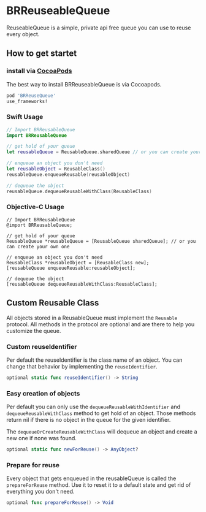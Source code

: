 # BRReuseableQueue

ReuseableQueue is a simple, private api free queue you can use to reuse every object.

## How to get startet

### install via [CocoaPods](http://cocoapods.org/)
The best way to install BRReuseableQueue is via Cocoapods.

```ruby
pod 'BRReuseQueue'
use_frameworks!
```

### Swift Usage

```swift
// Import BRReusableQueue
import BRReusableQueue

// get hold of your queue
let reusableQueue = ReusableQueue.sharedQueue // or you can create your own one

// enqueue an object you don't need
let reusableObject = ReusableClass()
reusableQueue.enqueueReusable(reusableObject)

// dequeue the object
reusableQueue.dequeueReusableWithClass(ReusableClass)
```

### Objective-C Usage

```objc
// Import BRReusableQueue
@import BRReusableQueue;

// get hold of your queue
ReusableQueue *reusableQueue = [ReusableQueue sharedQueue]; // or you can create your own one

// enqueue an object you don't need
ReusableClass *reusableObject = [ReusableClass new];
[reusableQueue enqueueReusable:reusableObject];

// dequeue the object
[reusableQueue dequeueReusableWithClass:ReusableClass];
```

## Custom Reusable Class

All objects stored in a ReusableQueue must implement the `Reusable` protocol. All methods in the protocol are optional and are there to help you customize the queue.

### Custom reuseIdentifier

Per default the reuseIdentifier is the class name of an object. You can change that behavior by implementing the `reuseIdentifier`.

```swift
optional static func reuseIdentifier() -> String
```

### Easy creation of objects

Per default you can only use the `dequeueReusableWithIdentifier` and `dequeueReusableWithClass` method to get hold of an object. Those methods return nil if there is no object in the queue for the given identifier.

The `dequeueOrCreateReusableWithClass` will dequeue an object and create a new one if none was found.

```swift
optional static func newForReuse() -> AnyObject?
```

### Prepare for reuse

Every object that gets enqueued in the reusableQueue is called the `prepareForReuse` method. Use it to reset it to a default state and get rid of everything you don't need.

```swift
optional func prepareForReuse() -> Void
```
